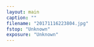 ```yaml
---
layout: main
caption: ""
filename: "20171116223804.jpg"
fstop: "Unknown"
exposure: "Unknown"
---
```

